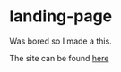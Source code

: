 # landing-page
Was bored so I made a this. 

The site can be found <a href="https://sen.onee.ch">here</a>
